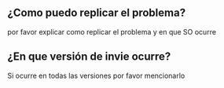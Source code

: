 ## ¿Como puedo replicar el problema?
por favor explicar como replicar el problema y en que SO ocurre
## ¿En que versión de invie ocurre?
Si ocurre en todas las versiones por favor mencionarlo
